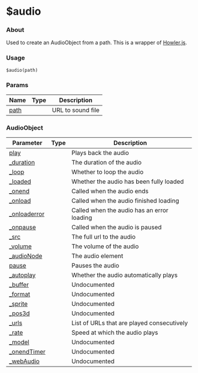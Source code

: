 # $audio

### About

Used to create an AudioObject from a path. This is a wrapper of [Howler.js](http://www.howlerjs.com).

### Usage

`$audio(path)`

### Params

<table><thead><tr><th>Name</th><th data-type="select">Type</th><th>Description</th></tr></thead><tbody><tr><td><a href="params/path.md">path</a></td><td></td><td>URL to sound file</td></tr></tbody></table>

### AudioObject

<table><thead><tr><th>Parameter</th><th data-type="select">Type</th><th>Description</th></tr></thead><tbody><tr><td><a href="sub/play.md">play</a></td><td></td><td>Plays back the audio</td></tr><tr><td><a href="sub/duration.md">_duration</a></td><td></td><td>The duration of the audio</td></tr><tr><td><a href="sub/loop.md">_loop</a></td><td></td><td>Whether to loop the audio</td></tr><tr><td><a href="sub/loaded.md">_loaded</a></td><td></td><td>Whether the audio has been fully loaded</td></tr><tr><td><a href="sub/onend.md">_onend</a></td><td></td><td>Called when the audio ends</td></tr><tr><td><a href="sub/onload.md">_onload</a></td><td></td><td>Called when the audio finished loading</td></tr><tr><td><a href="sub/onloaderror.md">_onloaderror</a></td><td></td><td>Called when the audio has an error loading</td></tr><tr><td><a href="sub/onpause.md">_onpause</a></td><td></td><td>Called when the audio is paused</td></tr><tr><td><a href="sub/src.md">_src</a></td><td></td><td>The full url to the audio</td></tr><tr><td><a href="sub/_volume.md">_volume</a></td><td></td><td>The volume of the audio</td></tr><tr><td><a href="sub/_audionode.md">_audioNode</a></td><td></td><td>The audio element</td></tr><tr><td><a href="sub/pause.md">pause</a></td><td></td><td>Pauses the audio</td></tr><tr><td><a href="sub/autoplay.md">_autoplay</a></td><td></td><td>Whether the audio automatically plays</td></tr><tr><td><a href="sub/buffer.md">_buffer</a></td><td></td><td>Undocumented</td></tr><tr><td><a href="sub/format.md">_format</a></td><td></td><td>Undocumented</td></tr><tr><td><a href="sub/sprite.md">_sprite</a></td><td></td><td>Undocumented</td></tr><tr><td><a href="sub/pos3d.md">_pos3d</a></td><td></td><td>Undocumented</td></tr><tr><td><a href="sub/urls.md">_urls</a></td><td></td><td>List of URLs that are played consecutively</td></tr><tr><td><a href="sub/rate.md">_rate</a></td><td></td><td>Speed at which the audio plays</td></tr><tr><td><a href="sub/model.md">_model</a></td><td></td><td>Undocumented</td></tr><tr><td><a href="sub/onendTimer.md">_onendTimer</a></td><td></td><td>Undocumented</td></tr><tr><td><a href="sub/webAudio.md">_webAudio</a></td><td></td><td>Undocumented</td></tr></tbody></table>
